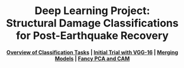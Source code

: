 <!-- prettier-ignore-start -->
<!-- markdownlint-disable -->
<h1 align="center">
    <a>Deep Learning Project:<br />
    Structural Damage Classifications <br /> for Post-Earthquake Recovery</a>
</h1>

<h4 align="center">
    <a href="#overview-of-classification-tasks">Overview of Classification Tasks</a> |
     <a href="#initial-trial-with-vgg-16">Initial Trial with VGG-16</a> |
    <a href="#merging-models">Merging Models</a> |
    <a href="#fancy-pca-and-cam">Fancy PCA and CAM</a>
</h4>
